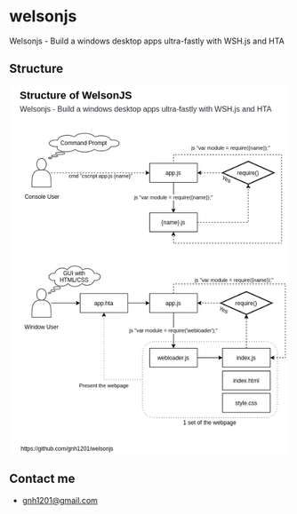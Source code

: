 # welsonjs
Welsonjs - Build a windows desktop apps ultra-fastly with WSH.js and HTA

## Structure
![Structure of WelsonJS](structure.png)

## Contact me
- gnh1201@gmail.com
